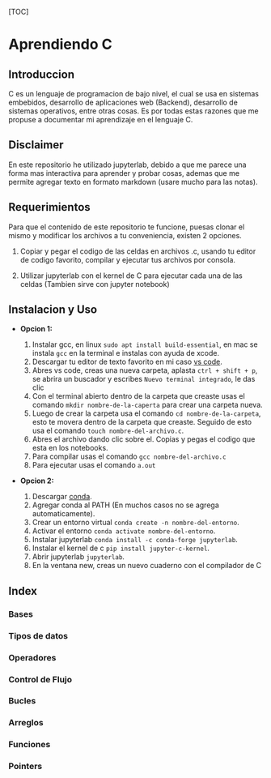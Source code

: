 [TOC]
# Aprendiendo C

## Introduccion
C es un lenguaje de programacion de bajo nivel, el cual se usa en sistemas embebidos, desarrollo de aplicaciones web (Backend), desarrollo de sistemas operativos, entre otras cosas. Es por todas estas razones que me propuse a documentar mi aprendizaje en el lenguaje C.

## Disclaimer
En este repositorio he utilizado jupyterlab, debido a que me parece una forma mas interactiva para aprender y probar cosas, ademas que me permite agregar texto en formato markdown (usare mucho para las notas). 

## Requerimientos
Para que el contenido de este repositorio te funcione, puesas clonar el mismo y modificar los archivos a tu conveniencia, existen 2 opciones.

1. Copiar y pegar el codigo de las celdas en archivos .c, usando tu editor de codigo favorito, compilar y ejecutar tus archivos por consola.

2. Utilizar jupyterlab con el kernel de C para ejecutar cada una de las celdas (Tambien sirve con jupyter notebook)

## Instalacion y Uso
 
- **Opcion 1:**
    1. Instalar gcc,  en linux `sudo apt install build-essential`, en mac se instala  `gcc` en la terminal e instalas con ayuda de xcode.
    2. Descargar tu editor de texto favorito en mi caso [vs code](https://code.visualstudio.com/download).
    3. Abres vs code, creas una nueva carpeta, aplasta `ctrl + shift + p`, se abrira un buscador y escribes `Nuevo terminal integrado`, le das clic
    4. Con el terminal abierto dentro de la carpeta que creaste usas el comando `mkdir nombre-de-la-caperta` para crear una carpeta nueva.
    5. Luego de crear la carpeta usa el comando `cd nombre-de-la-carpeta`, esto te movera dentro de la carpeta que creaste. Seguido de esto usa el comando `touch nombre-del-archivo.c`.
    6. Abres el archivo dando clic sobre el. Copias y pegas el codigo que esta en los notebooks.
    7. Para compilar usas el comando `gcc nombre-del-archivo.c`
    8. Para ejecutar usas el comando `a.out`

- **Opcion 2:**
    1. Descargar [conda](https://www.anaconda.com/products/individual).
    2. Agregar conda al PATH (En muchos casos no se agrega automaticamente). 
    3. Crear un entorno virtual `conda create -n nombre-del-entorno`.
    4. Activar el entorno `conda activate nombre-del-entorno`.
    5. Instalar jupyterlab `conda install -c conda-forge jupyterlab`.
    6. Instalar el kernel de c `pip install jupyter-c-kernel`.
    7. Abrir jupyterlab `jupyterlab`.
    8. En la ventana new, creas un nuevo cuaderno con el compilador de C

## Index
### Bases
### Tipos de datos
### Operadores
### Control de Flujo
### Bucles
### Arreglos
### Funciones
### Pointers